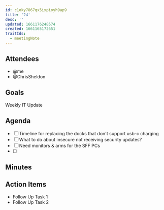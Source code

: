 ```yaml
---
id: c1oky7867qx5ixpioyh9ap9
title: '24'
desc: ''
updated: 1661176248574
created: 1661165172651
traitIds:
  - meetingNote
---
```


## Attendees

- @me
- @ChrisSheldon

## Goals

Weekly IT Update

## Agenda

- [ ] Timeline for replacing the docks that don't support usb-c charging
- [ ] What to do about insecure not receiving security updates?
- [ ] Need monitors & arms for the SFF PCs
- [ ]

## Minutes
<!-- Notes of discussion occurring during the meeting -->

## Action Items
<!-- You can add any follow up items here. If they require more detail, you can use `Create Task Note` to create each follow up item as a separate note. -->

- Follow Up Task 1
- Follow Up Task 2
